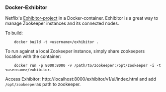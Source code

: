 ### Docker-Exhibitor

Netflix's [Exhibitor-project](https://github.com/Netflix/exhibitor) in a Docker-container. 
Exhibitor is a great way to manage Zookeeper instances and its connected nodes. 

To build:
	
        docker build -t <username>/exhibitor .

To run against a local Zookeeper instance, simply share zookeepers location with the container: 

        docker run -p 8000:8000 -v /path/to/zookeeper:/opt/zookeeper -i -t <username>/exhibitor. 

Access Exhibitor: http://localhost:8000/exhibitor/v1/ui/index.html and add ``/opt/zookeeper``as path to zookeeper. 

